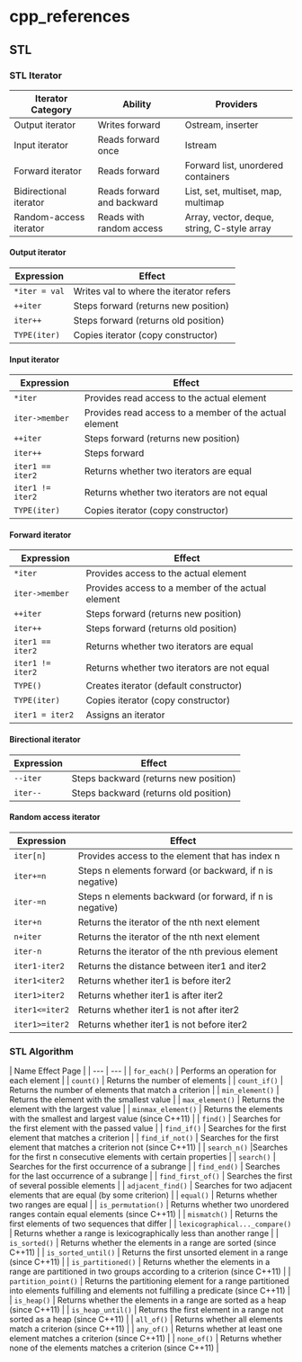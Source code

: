 # cpp_references

## STL

### STL Iterator
| Iterator Category | Ability | Providers |
|  ---| --- | --- |
| Output iterator | Writes forward | Ostream, inserter |
| Input iterator | Reads forward once | Istream |
| Forward iterator | Reads forward | Forward list, unordered containers |
| Bidirectional iterator | Reads forward and backward | List, set, multiset, map, multimap |
| Random-access iterator  | Reads with random access | Array, vector, deque, string, C-style array |

#### Output iterator
| Expression | Effect |
| --- | --- |
| `*iter = val` | Writes val to where the iterator refers |
| `++iter` | Steps forward (returns new position) |
| `iter++` | Steps forward (returns old position) |
| `TYPE(iter)` | Copies iterator (copy constructor) |
 
 #### Input iterator
| Expression | Effect |
| --- | --- |
| `*iter` | Provides read access to the actual element |
| `iter->member` |Provides read access to a member of the actual element |
| `++iter` | Steps forward (returns new position) |
| `iter++` | Steps forward |
| `iter1 == iter2` | Returns whether two iterators are equal |
| `iter1 != iter2` | Returns whether two iterators are not equal |
| `TYPE(iter)` | Copies iterator (copy constructor) |

#### Forward iterator
| Expression | Effect |
| --- | --- |
| `*iter` | Provides access to the actual element |
| `iter->member` |Provides access to a member of the actual element |
| `++iter` |Steps forward (returns new position) |
| `iter++` | Steps forward (returns old position) |
| `iter1 == iter2` | Returns whether two iterators are equal |
| `iter1 != iter2` | Returns whether two iterators are not equal |
| `TYPE()` | Creates iterator (default constructor) |
| `TYPE(iter)` | Copies iterator (copy constructor) |
| `iter1 = iter2` | Assigns an iterator |

#### Birectional iterator
| Expression | Effect |
| --- | --- |
| `--iter` | Steps backward (returns new position) |
| `iter--` | Steps backward (returns old position) |

#### Random access iterator
| Expression     | Effect |
| ---            | --- |
| `iter[n]`      | Provides access to the element that has index n |
| `iter+=n`      | Steps n elements forward (or backward, if n is negative) |
| `iter-=n`      | Steps n elements backward (or forward, if n is negative) |
| `iter+n`       | Returns the iterator of the nth next element |
| `n+iter`       | Returns the iterator of the nth next element |
| `iter-n`       | Returns the iterator of the nth previous element |
| `iter1-iter2`  | Returns the distance between iter1 and iter2 |
| `iter1<iter2`  | Returns whether iter1 is before iter2 |
| `iter1>iter2`  | Returns whether iter1 is after iter2 |
| `iter1<=iter2` | Returns whether iter1 is not after iter2 |
| `iter1>=iter2` | Returns whether iter1 is not before iter2 |

### STL Algorithm
| Name Effect Page | 
| --- | --- |
| `for_each()` | Performs an operation for each element  | 
| `count()` | Returns the number of elements  | 
| `count_if()` | Returns the number of elements that match a criterion  | 
| `min_element()` | Returns the element with the smallest value  | 
| `max_element()` | Returns the element with the largest value  | 
| `minmax_element()` | Returns the elements with the smallest and largest value (since C++11) | 
| `find()` | Searches for the first element with the passed value  | 
| `find_if()` | Searches for the first element that matches a criterion  | 
| `find_if_not()` | Searches for the first element that matches a criterion not (since C++11) | 
| `search_n()` |Searches for the first n consecutive elements with certain properties | 
| `search()` | Searches for the first occurrence of a subrange  | 
| `find_end()` | Searches for the last occurrence of a subrange  | 
| `find_first_of()` | Searches the first of several possible elements  | 
| `adjacent_find()` | Searches for two adjacent elements that are equal (by some criterion) | 
| `equal()` | Returns whether two ranges are equal  | 
| `is_permutation()` | Returns whether two unordered ranges contain equal elements (since C++11) | 
| `mismatch()` | Returns the first elements of two sequences that differ  | 
| `lexicographical..._compare()` | Returns whether a range is lexicographically less than another range | 
| `is_sorted()` | Returns whether the elements in a range are sorted (since C++11) | 
| `is_sorted_until()` | Returns the first unsorted element in a range (since C++11)  | 
| `is_partitioned()` | Returns whether the elements in a range are partitioned in two groups according to a criterion (since C++11) | 
| `partition_point()` | Returns the partitioning element for a range partitioned into elements fulfilling and elements not fulfilling a predicate (since C++11) | 
| `is_heap()` | Returns whether the elements in a range are sorted as a heap (since C++11) | 
| `is_heap_until()` | Returns the first element in a range not sorted as a heap (since C++11) | 
| `all_of()` | Returns whether all elements match a criterion (since C++11)  | 
| `any_of()` | Returns whether at least one element matches a criterion (since C++11) | 
| `none_of()` | Returns whether none of the elements matches a criterion (since C++11) | 

